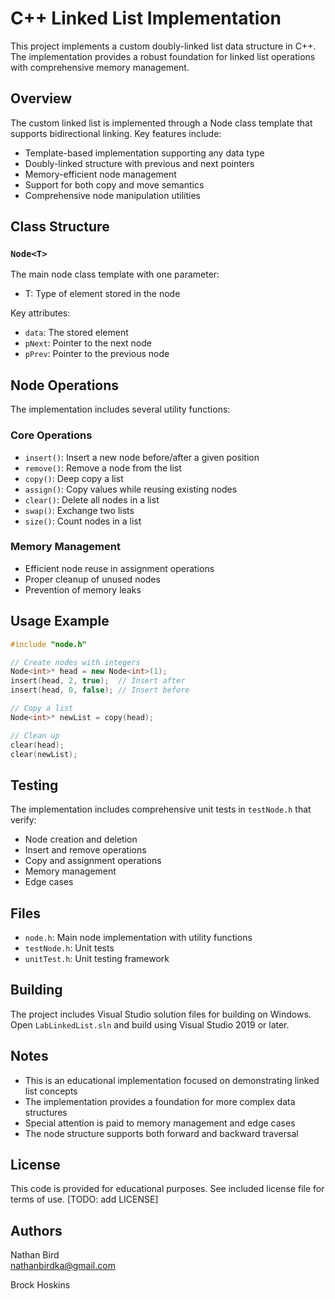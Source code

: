 # C++ Linked List Implementation

This project implements a custom doubly-linked list data structure in C++. The implementation provides a robust foundation for linked list operations with comprehensive memory management.

## Overview

The custom linked list is implemented through a Node class template that supports bidirectional linking. Key features include:

- Template-based implementation supporting any data type
- Doubly-linked structure with previous and next pointers
- Memory-efficient node management
- Support for both copy and move semantics
- Comprehensive node manipulation utilities

## Class Structure

### `Node<T>`
The main node class template with one parameter:
- T: Type of element stored in the node

Key attributes:
- `data`: The stored element
- `pNext`: Pointer to the next node
- `pPrev`: Pointer to the previous node

## Node Operations

The implementation includes several utility functions:

### Core Operations
- `insert()`: Insert a new node before/after a given position
- `remove()`: Remove a node from the list
- `copy()`: Deep copy a list
- `assign()`: Copy values while reusing existing nodes
- `clear()`: Delete all nodes in a list
- `swap()`: Exchange two lists
- `size()`: Count nodes in a list

### Memory Management
- Efficient node reuse in assignment operations
- Proper cleanup of unused nodes
- Prevention of memory leaks

## Usage Example

```cpp
#include "node.h"

// Create nodes with integers
Node<int>* head = new Node<int>(1);
insert(head, 2, true);  // Insert after
insert(head, 0, false); // Insert before

// Copy a list
Node<int>* newList = copy(head);

// Clean up
clear(head);
clear(newList);
```

## Testing

The implementation includes comprehensive unit tests in `testNode.h` that verify:
- Node creation and deletion
- Insert and remove operations
- Copy and assignment operations
- Memory management
- Edge cases

## Files

- `node.h`: Main node implementation with utility functions
- `testNode.h`: Unit tests
- `unitTest.h`: Unit testing framework

## Building

The project includes Visual Studio solution files for building on Windows. Open `LabLinkedList.sln` and build using Visual Studio 2019 or later.

## Notes

- This is an educational implementation focused on demonstrating linked list concepts
- The implementation provides a foundation for more complex data structures
- Special attention is paid to memory management and edge cases
- The node structure supports both forward and backward traversal

## License

This code is provided for educational purposes. See included license file for terms of use. [TODO: add LICENSE]

## Authors

Nathan Bird  
[nathanbirdka@gmail.com](mailto:nathanbirdka@gmail.com)

Brock Hoskins  
[]()